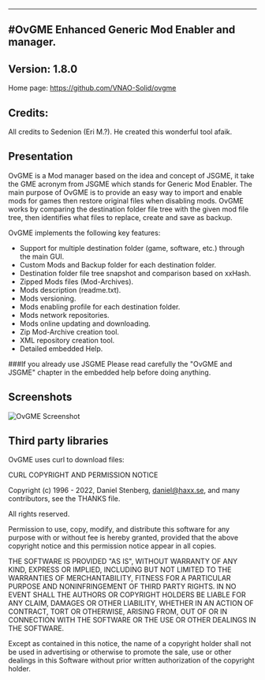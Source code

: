 ----------------------------------------------------------------------------------------
#OvGME
Enhanced Generic Mod Enabler and manager.
----------------------------------------------------------------------------------------
Version: 1.8.0
----------------------------------------------------------------------------------------

Home page: https://github.com/VNAO-Solid/ovgme

Credits:
----------------------------------------------------------------------------------------
All credits to Sedenion (Eri M.?). He created this wonderful tool afaik.

Presentation
----------------------------------------------------------------------------------------
OvGME is a Mod manager based on the idea and concept of JSGME, it take the GME acronym
from JSGME which stands for Generic Mod Enabler. The main purpose of OvGME is to provide an
easy way to import and enable mods for games then restore original files when disabling mods.
OvGME works by comparing the destination folder file tree with the given mod file tree,
then identifies what files to replace, create and save as backup.

OvGME implements the following key features:

- Support for multiple destination folder (game, software, etc.) through the main GUI.
- Custom Mods and Backup folder for each destination folder.
- Destination folder file tree snapshot and comparison based on xxHash.
- Zipped Mods files (Mod-Archives).
- Mods description (readme.txt).
- Mods versioning.
- Mods enabling profile for each destination folder.
- Mods network repositories.
- Mods online updating and downloading.
- Zip Mod-Archive creation tool.
- XML repository creation tool.
- Detailed embedded Help.


###If you already use JSGME
Please read carefully the "OvGME and JSGME" chapter in the embedded help before doing
anything.

Screenshots
----------------------------------------------------------------------------------------
![OvGME Screenshot](snaps/screenshot.png)

Third party libraries
----------------------------------------------------------------------------------------


OvGME uses curl to download files:

CURL COPYRIGHT AND PERMISSION NOTICE

Copyright (c) 1996 - 2022, Daniel Stenberg, daniel@haxx.se, and many contributors, see
the THANKS file.

All rights reserved.

Permission to use, copy, modify, and distribute this software for any purpose with or
without fee is hereby granted, provided that the above copyright notice and this permission
notice appear in all copies.

THE SOFTWARE IS PROVIDED "AS IS", WITHOUT WARRANTY OF ANY KIND, EXPRESS OR IMPLIED, INCLUDING
BUT NOT LIMITED TO THE WARRANTIES OF MERCHANTABILITY, FITNESS FOR A PARTICULAR PURPOSE AND
NONINFRINGEMENT OF THIRD PARTY RIGHTS. IN NO EVENT SHALL THE AUTHORS OR COPYRIGHT HOLDERS BE
LIABLE FOR ANY CLAIM, DAMAGES OR OTHER LIABILITY, WHETHER IN AN ACTION OF CONTRACT, TORT OR
OTHERWISE, ARISING FROM, OUT OF OR IN CONNECTION WITH THE SOFTWARE OR THE USE OR OTHER DEALINGS
IN THE SOFTWARE.

Except as contained in this notice, the name of a copyright holder shall not be used in
advertising or otherwise to promote the sale, use or other dealings in this Software
without prior written authorization of the copyright holder.

